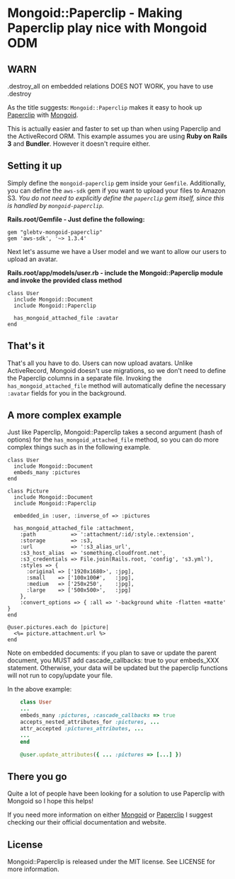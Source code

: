 Mongoid::Paperclip - Making Paperclip play nice with Mongoid ODM
================================================================

## WARN

.destroy_all on embedded relations DOES NOT WORK, you have to use .destroy

As the title suggests: `Mongoid::Paperclip` makes it easy to hook up [Paperclip](https://github.com/thoughtbot/paperclip) with [Mongoid](http://mongoid.org/).

This is actually easier and faster to set up than when using Paperclip and the ActiveRecord ORM.
This example assumes you are using **Ruby on Rails 3** and **Bundler**. However it doesn't require either.


Setting it up
-------------

Simply define the `mongoid-paperclip` gem inside your `Gemfile`. Additionally, you can define the `aws-sdk` gem if you want to upload your files to Amazon S3. *You do not need to explicitly define the `paperclip` gem itself, since this is handled by `mongoid-paperclip`.*

**Rails.root/Gemfile - Just define the following:**

    gem "glebtv-mongoid-paperclip"
    gem 'aws-sdk', '~> 1.3.4'

Next let's assume we have a User model and we want to allow our users to upload an avatar.

**Rails.root/app/models/user.rb - include the Mongoid::Paperclip module and invoke the provided class method**

    class User
      include Mongoid::Document
      include Mongoid::Paperclip

      has_mongoid_attached_file :avatar
    end


That's it
--------

That's all you have to do. Users can now upload avatars. Unlike ActiveRecord, Mongoid doesn't use migrations, so we don't need to define the Paperclip columns in a separate file. Invoking the `has_mongoid_attached_file` method will automatically define the necessary `:avatar` fields for you in the background.


A more complex example
----------------------

Just like Paperclip, Mongoid::Paperclip takes a second argument (hash of options) for the `has_mongoid_attached_file` method, so you can do more complex things such as in the following example.

    class User
      include Mongoid::Document
      embeds_many :pictures
    end

    class Picture
      include Mongoid::Document
      include Mongoid::Paperclip

      embedded_in :user, :inverse_of => :pictures

      has_mongoid_attached_file :attachment,
        :path           => ':attachment/:id/:style.:extension',
        :storage        => :s3,
        :url            => ':s3_alias_url',
        :s3_host_alias  => 'something.cloudfront.net',
        :s3_credentials => File.join(Rails.root, 'config', 's3.yml'),
        :styles => {
          :original => ['1920x1680>', :jpg],
          :small    => ['100x100#',   :jpg],
          :medium   => ['250x250',    :jpg],
          :large    => ['500x500>',   :jpg]
        },
        :convert_options => { :all => '-background white -flatten +matte' }
    end

    @user.pictures.each do |picture|
      <%= picture.attachment.url %>
    end

Note on embedded documents: if you plan to save or update the parent document, you MUST add cascade_callbacks: true to your
embeds_XXX statement.  Otherwise, your data will be updated but the paperclip functions will not run to copy/update your file.

In the above example:

```ruby
    class User
    ...
    embeds_many :pictures, :cascade_callbacks => true
    accepts_nested_attributes_for :pictures, ...
    attr_accepted :pictures_attributes, ...
    ...
    end

    @user.update_attributes({ ... :pictures => [...] })
```


There you go
------------

Quite a lot of people have been looking for a solution to use Paperclip with Mongoid so I hope this helps!

If you need more information on either [Mongoid](http://mongoid.org/) or [Paperclip](https://github.com/thoughtbot/paperclip) I suggest checking our their official documentation and website.


License
-------

Mongoid::Paperclip is released under the MIT license. See LICENSE for more information.

